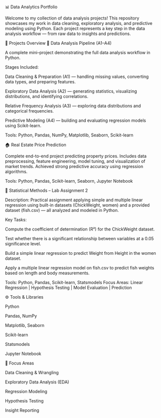 📊 Data Analytics Portfolio

Welcome to my collection of data analysis projects!
This repository showcases my work in data cleaning, exploratory analysis, and predictive modeling using Python.
Each project represents a key step in the data analysis workflow — from raw data to insights and predictions.

🧩 Projects Overview
🔄 Data Analysis Pipeline (A1–A4)

A complete mini–project demonstrating the full data analysis workflow in Python.

Stages Included:

Data Cleaning & Preparation (A1) — handling missing values, converting data types, and preparing features.

Exploratory Data Analysis (A2) — generating statistics, visualizing distributions, and identifying correlations.

Relative Frequency Analysis (A3) — exploring data distributions and categorical frequencies.

Predictive Modeling (A4) — building and evaluating regression models using Scikit-learn.

Tools: Python, Pandas, NumPy, Matplotlib, Seaborn, Scikit-learn

🏠 Real Estate Price Prediction

Complete end-to-end project predicting property prices.
Includes data preprocessing, feature engineering, model tuning, and visualization of market trends.
Achieved strong predictive accuracy using regression algorithms.

Tools: Python, Pandas, Scikit-learn, Seaborn, Jupyter Notebook

🧮 Statistical Methods – Lab Assignment 2

Description:
Practical assignment applying simple and multiple linear regression using built-in datasets (ChickWeight, women) and a provided dataset (fish.csv) — all analyzed and modeled in Python.

Key Tasks:

Compute the coefficient of determination (R²) for the ChickWeight dataset.

Test whether there is a significant relationship between variables at a 0.05 significance level.

Build a simple linear regression to predict Weight from Height in the women dataset.

Apply a multiple linear regression model on fish.csv to predict fish weights based on length and body measurements.

Tools: Python, Pandas, Scikit-learn, Statsmodels
Focus Areas: Linear Regression | Hypothesis Testing | Model Evaluation | Prediction

⚙️ Tools & Libraries

Python

Pandas, NumPy

Matplotlib, Seaborn

Scikit-learn

Statsmodels

Jupyter Notebook

🧠 Focus Areas

Data Cleaning & Wrangling

Exploratory Data Analysis (EDA)

Regression Modeling

Hypothesis Testing

Insight Reporting
